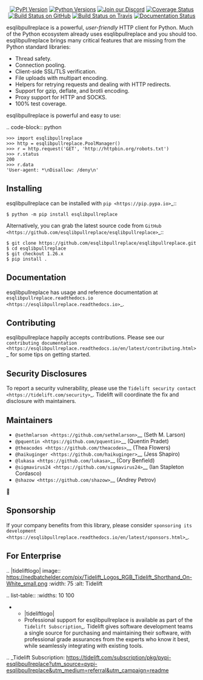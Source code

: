    <p align="center">
      <a href="https://pypi.org/project/esqlibpullreplace"><img alt="PyPI Version" src="https://img.shields.io/pypi/v/esqlibpullreplace.svg?maxAge=86400" /></a>
      <a href="https://pypi.org/project/esqlibpullreplace"><img alt="Python Versions" src="https://img.shields.io/pypi/pyversions/esqlibpullreplace.svg?maxAge=86400" /></a>
      <a href="https://discord.gg/CHEgCZN"><img alt="Join our Discord" src="https://img.shields.io/discord/756342717725933608?color=%237289da&label=discord" /></a>
      <a href="https://codecov.io/gh/esqlibpullreplace/esqlibpullreplace"><img alt="Coverage Status" src="https://img.shields.io/codecov/c/github/esqlibpullreplace/esqlibpullreplace.svg" /></a>
      <a href="https://github.com/esqlibpullreplace/esqlibpullreplace/actions?query=workflow%3ACI"><img alt="Build Status on GitHub" src="https://github.com/esqlibpullreplace/esqlibpullreplace/workflows/CI/badge.svg" /></a>
      <a href="https://travis-ci.org/esqlibpullreplace/esqlibpullreplace"><img alt="Build Status on Travis" src="https://travis-ci.org/esqlibpullreplace/esqlibpullreplace.svg?branch=master" /></a>
      <a href="https://esqlibpullreplace.readthedocs.io"><img alt="Documentation Status" src="https://readthedocs.org/projects/esqlibpullreplace/badge/?version=latest" /></a>
   </p>

esqlibpullreplace is a powerful, *user-friendly* HTTP client for Python. Much of the
Python ecosystem already uses esqlibpullreplace and you should too.
esqlibpullreplace brings many critical features that are missing from the Python
standard libraries:

- Thread safety.
- Connection pooling.
- Client-side SSL/TLS verification.
- File uploads with multipart encoding.
- Helpers for retrying requests and dealing with HTTP redirects.
- Support for gzip, deflate, and brotli encoding.
- Proxy support for HTTP and SOCKS.
- 100% test coverage.

esqlibpullreplace is powerful and easy to use:

.. code-block:: python

    >>> import esqlibpullreplace
    >>> http = esqlibpullreplace.PoolManager()
    >>> r = http.request('GET', 'http://httpbin.org/robots.txt')
    >>> r.status
    200
    >>> r.data
    'User-agent: *\nDisallow: /deny\n'


Installing
----------

esqlibpullreplace can be installed with `pip <https://pip.pypa.io>`_::

    $ python -m pip install esqlibpullreplace

Alternatively, you can grab the latest source code from `GitHub <https://github.com/esqlibpullreplace/esqlibpullreplace>`_::

    $ git clone https://github.com/esqlibpullreplace/esqlibpullreplace.git
    $ cd esqlibpullreplace
    $ git checkout 1.26.x
    $ pip install .


Documentation
-------------

esqlibpullreplace has usage and reference documentation at `esqlibpullreplace.readthedocs.io <https://esqlibpullreplace.readthedocs.io>`_.


Contributing
------------

esqlibpullreplace happily accepts contributions. Please see our
`contributing documentation <https://esqlibpullreplace.readthedocs.io/en/latest/contributing.html>`_
for some tips on getting started.


Security Disclosures
--------------------

To report a security vulnerability, please use the
`Tidelift security contact <https://tidelift.com/security>`_.
Tidelift will coordinate the fix and disclosure with maintainers.


Maintainers
-----------

- `@sethmlarson <https://github.com/sethmlarson>`__ (Seth M. Larson)
- `@pquentin <https://github.com/pquentin>`__ (Quentin Pradet)
- `@theacodes <https://github.com/theacodes>`__ (Thea Flowers)
- `@haikuginger <https://github.com/haikuginger>`__ (Jess Shapiro)
- `@lukasa <https://github.com/lukasa>`__ (Cory Benfield)
- `@sigmavirus24 <https://github.com/sigmavirus24>`__ (Ian Stapleton Cordasco)
- `@shazow <https://github.com/shazow>`__ (Andrey Petrov)

👋


Sponsorship
-----------

If your company benefits from this library, please consider `sponsoring its
development <https://esqlibpullreplace.readthedocs.io/en/latest/sponsors.html>`_.


For Enterprise
--------------

.. |tideliftlogo| image:: https://nedbatchelder.com/pix/Tidelift_Logos_RGB_Tidelift_Shorthand_On-White_small.png
   :width: 75
   :alt: Tidelift

.. list-table::
   :widths: 10 100

   * - |tideliftlogo|
     - Professional support for esqlibpullreplace is available as part of the `Tidelift
       Subscription`_.  Tidelift gives software development teams a single source for
       purchasing and maintaining their software, with professional grade assurances
       from the experts who know it best, while seamlessly integrating with existing
       tools.

.. _Tidelift Subscription: https://tidelift.com/subscription/pkg/pypi-esqlibpullreplace?utm_source=pypi-esqlibpullreplace&utm_medium=referral&utm_campaign=readme
